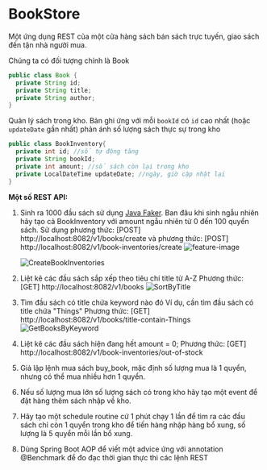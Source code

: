 # BookStore

Một ứng dụng REST của một cửa hàng sách bán sách trực tuyến, giao sách đến tận nhà người mua.

Chúng ta có đối tượng chính là Book

```java
public class Book {
  private String id;
  private String title;
  private String author;
}
```

Quản lý sách trong kho. Bản ghi ứng với mỗi `bookId` có `id` cao nhất (hoặc `updateDate` gần nhất) phản ánh số lượng sách thực sự trong kho
```java
public class BookInventory{
  private int id; //số tự động tăng
  private String bookId;
  private int amount; //số sách còn lại trong kho 
  private LocalDateTime updateDate; //ngày, giờ cập nhật lại
}
```

**Một số REST API:**

1. Sinh ra 1000 đầu sách sử dụng [Java Faker](https://www.baeldung.com/java-faker). Ban đâu khi sinh ngẫu nhiên hãy tạo cả BookInventory với amount ngẫu nhiên từ 0 đến 100 quyển sách.
   Sử dụng phương thức: [POST] http://localhost:8082/v1/books/create và
   phương thức: [POST] http://localhost:8082/v1/book-inventories/create
   ![feature-image](https://user-images.githubusercontent.com/41589790/141747433-072fbd68-83bc-4c21-8e3e-d991483d77d4.png)
 
   ![CreateBookInventories](https://user-images.githubusercontent.com/41589790/141748481-2259bbd8-d077-4ac4-a942-b695a1089b4c.png)


2. Liệt kê các đầu sách sắp xếp theo tiêu chí title từ A-Z
   Phương thức: [GET] http://localhost:8082/v1/books
   ![SortByTitle](https://user-images.githubusercontent.com/41589790/141748770-5984d1e0-cd53-495f-97b5-fcec694ab579.png)


3. Tìm đầu sách có title chứa keyword nào đó
   Ví dụ, cần tìm đầu sách có title chứa "Things"
   Phương thức: [GET] http://localhost:8082/v1/books/title-contain-Things
   ![GetBooksByKeyword](https://user-images.githubusercontent.com/41589790/141748664-09d3b3da-7203-4af4-b9cd-85590f47ec0f.png)


5. Liệt kê các đầu sách hiện đang hết amount = 0;
   Phương thức: [GET] http://localhost:8082/v1/book-inventories/out-of-stock



5. Giả lập lệnh mua sách buy_book, mặc định số lượng mua là 1 quyển, nhưng có thể mua nhiều hơn 1 quyển.
6. Nếu số lượng mua lớn số lượng sách có trong kho hãy tạo một event để đặt hàng thêm sách nhập về kho.
7. Hãy tạo một schedule routine cứ 1 phút chạy 1 lần để tìm ra các đầu sách chỉ còn 1 quyển trong kho để tiến hàng nhập hàng bổ xung, số lượng là 5 quyển mỗi lần bổ xung.
8. Dùng Spring Boot AOP để viết một advice ứng với annotation @Benchmark để đo đạc thời gian thực thi các lệnh REST
